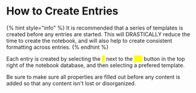 # How to Create Entries

{% hint style="info" %}
It is recommended that a series of templates is created before any entries are started. This will DRASTICALLY reduce the time to create the notebook, and will also help to create consistent formatting across entries.
{% endhint %}

Each entry is created by selecting the <mark style="color:yellow;">`⌄`</mark> next to the <mark style="color:yellow;">`New`</mark> button in the top right of the notebook database, and then selecting a prefered template.&#x20;

Be sure to make sure all properties are filled out before any content is added so that any content isn't lost or disorganized.

